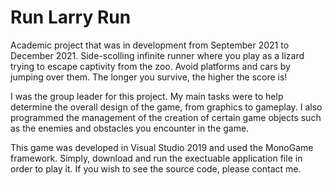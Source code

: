 # Run Larry Run

Academic project that was in development from September 2021 to December 2021.
Side-scolling infinite runner where you play as a lizard trying to escape captivity from the zoo. Avoid platforms and cars by jumping over them.
The longer you survive, the higher the score is!

I was the group leader for this project. My main tasks were to help determine the overall design of the game, from graphics to gameplay. I also programmed the management of the creation of certain game objects such as the enemies and obstacles you encounter in the game.

This game was developed in Visual Studio 2019 and used the MonoGame framework. Simply, download and run the exectuable application file in order to play it. If you wish to see the source code, please contact me.
